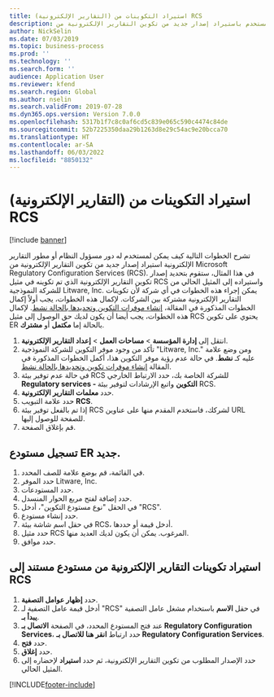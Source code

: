 ```yaml
---
title: (التقارير الإلكترونية) استيراد التكوينات من RCS
description: توفر هذه المقالة معلومات عن كيفية قيام مستخدم باستيراد إصدار جديد من تكوين التقارير الإلكترونية من RCS.
author: NickSelin
ms.date: 07/03/2019
ms.topic: business-process
ms.prod: ''
ms.technology: ''
ms.search.form: ''
audience: Application User
ms.reviewer: kfend
ms.search.region: Global
ms.author: nselin
ms.search.validFrom: 2019-07-28
ms.dyn365.ops.version: Version 7.0.0
ms.openlocfilehash: 5317b1f7c8c0af6cd5c839e065c590c4474c84de
ms.sourcegitcommit: 52b7225350daa29b1263d8e29c54ac9e20bcca70
ms.translationtype: HT
ms.contentlocale: ar-SA
ms.lasthandoff: 06/03/2022
ms.locfileid: "8850132"
---
```

# <a name="er-import-configurations-from-rcs"></a>(التقارير الإلكترونية) استيراد التكوينات من RCS

[!include [banner](../../includes/banner.md)]

تشرح الخطوات التالية كيف يمكن لمستخدم له دور مسؤول النظام أو مطور التقارير الإلكترونية استيراد إصدار جديد من تكوين التقارير الإلكترونية من Microsoft Regulatory Configuration Services (RCS). في هذا المثال، ستقوم بتحديد إصدار تكوين التقارير الإلكترونية الذي تم تكوينه في مثيل RCS واستيراده إلى المثيل الحالي من للشركة النموذجية Litware, Inc. يمكن إجراء هذه الخطوات في أي شركة لأن تكوينات التقارير الإلكترونية مشتركة بين الشركات. لإكمال هذه الخطوات، يجب أولاً إكمال الخطوات المذكورة في المقالة، [إنشاء موفرات التكوين وتحديدها بالحالة نشط](er-configuration-provider-mark-it-active-2016-11.md). لإكمال هذه الخطوات، يجب أيضا أن يكون لديك حق الوصول إلى مثيل RCS يحتوي على تكوين ER بالحالة إما **مكتمل** أو **مشترك**.

1. انتقل إلى **إدارة المؤسسة** > **مساحات العمل‬** > **إعداد التقارير الإلكترونية**‬. 
2. تأكد من وجود موفر التكوين للشركة النموذجية "Litware, Inc." ومن وضع علامة عليه كـ **نشط**. في حالة عدم رؤية موفر التكوين هذا، أكمل الخطوات المذكورة في المقالة [إنشاء موفرات تكوين وتحديدها بالحالة نشط‬](er-configuration-provider-mark-it-active-2016-11.md). 
3. في حالة عدم توفير بيئة RCS للشركة الخاصة بك، حدد الارتباط الخارجي **Regulatory services - التكوين** واتبع الإرشادات لتوفير بيئة RCS. 
4. حدد **معلمات التقارير الإلكترونية**. 
5. حدد علامة التبويب **RCS**. 
6. إذا تم بالفعل توفير بيئة RCS لشركك، فاستخدم المقدم منها على عناوين URL للصفحة للوصول إليها. 
7. قم بإغلاق الصفحة. 

## <a name="register-a-new-er-repository"></a>تسجيل مستودع ER جديد. 
1. في القائمة، قم بوضع علامة للصف المحدد. 
2. حدد الموفر Litware, Inc. 
3. حدد المستودعات. 
4. حدد إضافة لفتح مربع الحوار المنسدل. 
5. في الحقل "نوع مستودع التكوين"، أدخل "RCS". 
6. حدد إنشاء مستودع. 
7. في حقل اسم شاشة بيئة RCS، أدخل قيمة أو حددها. 
8. حدد مثيل RCS المرغوب. يمكن أن يكون لديك العديد منها. 
9. حدد موافق. 

## <a name="import-er-configurations-from-rcs-based-repository"></a>استيراد تكوينات التقارير الإلكترونية من مستودع مستند إلى RCS
1. حدد **إظهار عوامل التصفية**. 
2. أدخل قيمة عامل التصفية لـ "RCS" في حقل **الاسم** باستخدام مشغل عامل التصفية **يبدأ بـ**. 
3. عند فتح المستودع المحدد، في الصفحة **الاتصال بـ Regulatory Configuration Services**، حدد ارتباط **انقر هنا للاتصال بـ Regulatory Configuration Services**. 
4. حدد **فتح**. 
5. حدد **إغلاق**. 
6. حدد الإصدار المطلوب من تكوين التقارير الإلكترونية، ثم حدد **استيراد** لإحضاره إلى المثيل الحالي.



[!INCLUDE[footer-include](../../../../includes/footer-banner.md)]
